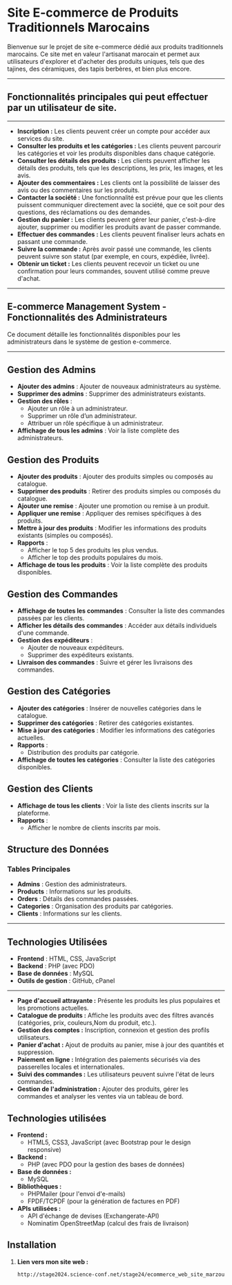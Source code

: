 # Site E-commerce de Produits Traditionnels Marocains

Bienvenue sur le projet de site e-commerce dédié aux produits traditionnels marocains. Ce site met en valeur l'artisanat marocain et permet aux utilisateurs d'explorer et d'acheter des produits uniques, tels que des tajines, des céramiques, des tapis berbères, et bien plus encore.

---

## Fonctionnalités principales qui peut effectuer par un utilisateur de site.
---
- **Inscription :** Les clients peuvent créer un compte pour accéder aux services du site.
- **Consulter les produits et les catégories :** Les clients peuvent parcourir les catégories et voir les produits disponibles dans chaque catégorie.
- **Consulter les détails des produits :** Les clients peuvent afficher les détails des produits, tels que les descriptions, les prix, les images, et les avis.
- **Ajouter des commentaires :** Les clients ont la possibilité de laisser des avis ou des commentaires sur les produits.
- **Contacter la société :** Une fonctionnalité est prévue pour que les clients puissent communiquer directement avec la société, que ce soit pour des questions, des réclamations ou des demandes.
- **Gestion du panier :** Les clients peuvent gérer leur panier, c'est-à-dire ajouter, supprimer ou modifier les produits avant de passer commande.
- **Effectuer des commandes :** Les clients peuvent finaliser leurs achats en passant une commande.
- **Suivre la commande :** Après avoir passé une commande, les clients peuvent suivre son statut (par exemple, en cours, expédiée, livrée).
- **Obtenir un ticket :** Les clients peuvent recevoir un ticket ou une confirmation pour leurs commandes, souvent utilisé comme preuve d'achat.
---
## E-commerce Management System - Fonctionnalités des Administrateurs
Ce document détaille les fonctionnalités disponibles pour les administrateurs dans le système de gestion e-commerce.

---

## Gestion des Admins

- **Ajouter des admins** : Ajouter de nouveaux administrateurs au système.
- **Supprimer des admins** : Supprimer des administrateurs existants.
- **Gestion des rôles** :
  - Ajouter un rôle à un administrateur.
  - Supprimer un rôle d’un administrateur.
  - Attribuer un rôle spécifique à un administrateur.
- **Affichage de tous les admins** : Voir la liste complète des administrateurs.



## Gestion des Produits

- **Ajouter des produits** : Ajouter des produits simples ou composés au catalogue.
- **Supprimer des produits** : Retirer des produits simples ou composés du catalogue.
- **Ajouter une remise** : Ajouter une promotion ou remise à un produit.
- **Appliquer une remise** : Appliquer des remises spécifiques à des produits.
- **Mettre à jour des produits** : Modifier les informations des produits existants (simples ou composés).
- **Rapports** :
  - Afficher le top 5 des produits les plus vendus.
  - Afficher le top des produits populaires du mois.
- **Affichage de tous les produits** : Voir la liste complète des produits disponibles.



## Gestion des Commandes

- **Affichage de toutes les commandes** : Consulter la liste des commandes passées par les clients.
- **Afficher les détails des commandes** : Accéder aux détails individuels d'une commande.
- **Gestion des expéditeurs** :
  - Ajouter de nouveaux expéditeurs.
  - Supprimer des expéditeurs existants.
- **Livraison des commandes** : Suivre et gérer les livraisons des commandes.



## Gestion des Catégories

- **Ajouter des catégories** : Insérer de nouvelles catégories dans le catalogue.
- **Supprimer des catégories** : Retirer des catégories existantes.
- **Mise à jour des catégories** : Modifier les informations des catégories actuelles.
- **Rapports** :
  - Distribution des produits par catégorie.
- **Affichage de toutes les catégories** : Consulter la liste des catégories disponibles.



## Gestion des Clients

- **Affichage de tous les clients** : Voir la liste des clients inscrits sur la plateforme.
- **Rapports** :
  - Afficher le nombre de clients inscrits par mois.



## Structure des Données

### Tables Principales
- **Admins** : Gestion des administrateurs.
- **Products** : Informations sur les produits.
- **Orders** : Détails des commandes passées.
- **Categories** : Organisation des produits par catégories.
- **Clients** : Informations sur les clients.

---

## Technologies Utilisées

- **Frontend** : HTML, CSS, JavaScript
- **Backend** : PHP (avec PDO)
- **Base de données** : MySQL
- **Outils de gestion** : GitHub, cPanel

---




- **Page d'accueil attrayante :** Présente les produits les plus populaires et les promotions actuelles.
- **Catalogue de produits :** Affiche les produits avec des filtres avancés (catégories, prix, couleurs,Nom du produit, etc.).
- **Gestion des comptes :** Inscription, connexion et gestion des profils utilisateurs.
- **Panier d'achat :** Ajout de produits au panier, mise à jour des quantités et suppression.
- **Paiement en ligne :** Intégration des paiements sécurisés via des passerelles locales et internationales.
- **Suivi des commandes :** Les utilisateurs peuvent suivre l'état de leurs commandes.
- **Gestion de l'administration :** Ajouter des produits, gérer les commandes et analyser les ventes via un tableau de bord.

## Technologies utilisées

- **Frontend :**
  - HTML5, CSS3, JavaScript (avec Bootstrap pour le design responsive)
- **Backend :**
  - PHP (avec PDO pour la gestion des bases de données)
- **Base de données :**
  - MySQL
- **Bibliothèques :**
  - PHPMailer (pour l'envoi d'e-mails)
  - FPDF/TCPDF (pour la génération de factures en PDF)
- **APIs utilisées :**
  - API d'échange de devises (Exchangerate-API)
  - Nominatim OpenStreetMap (calcul des frais de livraison)

## Installation

1. **Lien vers mon site web :**
   ```bash
   http://stage2024.science-conf.net/stage24/ecommerce_web_site_marzouki/

